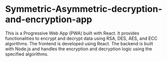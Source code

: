 # Symmetric-Asymmetric-decryption-and-encryption-app
This is a Progressive Web App (PWA) built with React. It provides functionalities to encrypt and decrypt data using RSA, DES, AES, and ECC algorithms. The frontend is developed using React. The backend is built with Node.js and handles the encryption and decryption logic using the specified algorithms. 
